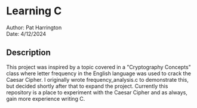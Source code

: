 # Learning C
Author: Pat Harrington  
Date: 4/12/2024


## Description
This project was inspired by a topic covered in a "Cryptography Concepts" class where letter frequency in the English language was used to crack the Caesar Cipher. I originally wrote frequency_analysis.c to demonstrate this, but decided shortly after that to expand the project. Currently this repository is a place to experiment with the Caesar Cipher and as always, gain more experience writing C.
